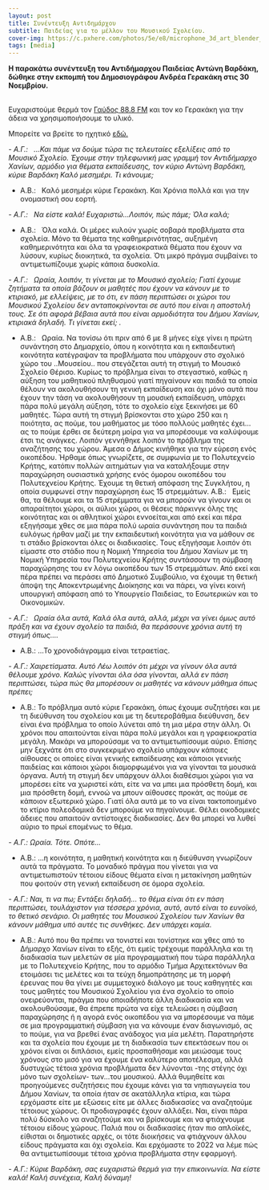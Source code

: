 ```yaml
---
layout: post
title: Συνέντευξη Αντιδημάρχου
subtitle: Παιδείας για το μέλλον του Μουσικού Σχολείου.
cover-img: https://c.pxhere.com/photos/5e/e8/microphone_3d_art_blender_party_media_communication_mic-824065.jpg!d
tags: [media]
---
```

<p>
<strong>Η παρακάτω συνέντευξη του Αντιδήμαρχου Παιδείας Αντώνη Βαρδάκη, δώθηκε στην εκπομπή του Δημοσιογράφου Ανδρέα Γερακάκη 
στις 30 Νοεμβρίου.</strong><br><br>

Ευχαριστούμε θερμά τον <a href="https://gavdos888.gr/" target="_blank">Γαύδος 88.8 FM</a>  και τον κο Γερακάκη για την άδεια να χρησιμοποιήσουμε το υλικό.
</p>


Μπορείτε να βρείτε το ηχητικό <a href="https://www.youtube.com/watch?v=7dyK61QJ6UI&t=1s" target="_blank">εδώ.</a>


<em>- Α.Γ.:&nbsp;&nbsp;
...Και πάμε να δούμε τώρα τις τελευταίες εξελίξεις από το Μουσικό Σχολείο. Έχουμε στην τηλεφωνική μας γραμμή τον Αντιδήμαρχο Χανίων, αρμόδιο για θέματα εκπαίδευσης, τον κύριο Αντώνη Βαρδάκη, κύριε  Βαρδάκη Καλό μεσημέρι. Τι κάνουμε;</em>

- Α.Β.:&nbsp;&nbsp;
Καλό μεσημέρι κύριε Γερακάκη. Και Χρόνια πολλά και για την ονομαστική σου εορτή.


<em>- Α.Γ.:&nbsp;&nbsp;
Να είστε καλά! Ευχαριστώ...Λοιπόν, πώς πάμε; Όλα καλά;</em>


- Α.Β.:&nbsp;&nbsp;
Όλα καλά. Οι μέρες κυλούν χωρίς σοβαρά προβλήματα στα σχολεία. Μόνο τα θέματα της καθημερινότητας, αυξημένη καθημερινότητα και όλα τα γραφειοκρατικά θέματα που έχουν να λύσουν, κυρίως διοικητικά, τα σχολεία. Ότι μικρό πράγμα συμβαίνει το αντιμετωπίζουμε χωρίς κάποια δυσκολία.


<em>- Α.Γ.:&nbsp;&nbsp;
Ωραία, λοιπόν, τι γίνεται με το Μουσικό σχολείο; Γιατί έχουμε ζητήματα τα οποία βάζουν οι μαθητές που έχουν να κάνουν με το κτιριακό, με ελλείψεις, με το ότι, εν πάση περιπτώσει οι χώροι του Μουσικού Σχολείου δεν ανταποκρίνονται σε αυτό που είναι η αποστολή τους. Σε ότι αφορά βέβαια αυτά που είναι αρμοδιότητα του Δήμου Χανίων, κτιριακά δηλαδή. Τι γίνεται εκεί; .</em>


- Α.Β.:&nbsp;&nbsp;
Ωραία. Να τονίσω ότι πριν από 6 με 8 μήνες είχε γίνει η πρώτη συνάντηση στο Δημαρχείο, όπου η κοινότητα και η εκπαιδευτική κοινότητα κατέγραψαν τα προβλήματα που υπάρχουν στο σχολικό χώρο του ..Μουσείου.. που στεγάζεται αυτή τη στιγμή το Μουσικό Σχολείο Θέρισο. Κυρίως το πρόβλημα είναι το στεγαστικό, καθώς η αύξηση του μαθητικού πληθυσμού γιατί πηγαίνουν και παιδιά τα οποία θέλουν να ακολουθήσουν τη γενική εκπαίδευση και όχι μόνο αυτά που έχουν την τάση να ακολουθήσουν τη μουσική εκπαίδευση, υπάρχει πάρα πολύ μεγάλη αύξηση, τότε το σχολείο είχε ξεκινήσει με 60 μαθητές. Τώρα αυτή τη στιγμή βρίσκονται στο χώρο 250 και η ποιότητα, ας πούμε, του μαθήματος με τόσο πολλούς μαθητές έχει... ας το πούμε έρθει σε δεύτερη μοίρα για να μπορέσουμε να καλύψουμε έτσι τις ανάγκες. Λοιπόν γεννήθηκε λοιπόν το πρόβλημα της αναζήτησης του χώρου. Άμεσα ο Δήμος κινήθηκε για την εύρεση ενός οικοπέδου. Ήρθαμε όπως γνωρίζετε, σε συμφωνία με το Πολυτεχνείο Κρήτης, κατόπιν πολλών αιτημάτων για να καταλήξουμε στην παραχώρηση ουσιαστικά χρήσης ενός όμορου οικοπέδου του Πολυτεχνείου Κρήτης. Έχουμε τη θετική απόφαση της Συγκλήτου, η οποία συμφωνεί στην παραχώρηση έως 15 στρεμμάτων.
 Α.Β.:&nbsp;&nbsp;
Εμείς θα, τα θέλουμε και τα 15 στρέμματα για να μπορούν να γίνουν και οι απαραίτητοι χώροι, οι αύλιοι χώροι, οι θέσεις πάρκινγκ όλης της κοινότητας και οι αθλητικοί χώροι εννοείται,και από εκεί και πέρα εξηγήσαμε χθες σε μια πάρα πολύ ωραία συνάντηση που τα παιδιά ευλόγως ήρθαν μαζί με την εκπαιδευτική κοινότητα για να μάθουν σε τι στάδιο βρίσκονται όλες οι διαδικασίες. Τους εξηγήσαμε λοιπόν ότι είμαστε στο στάδιο που η Νομική Υπηρεσία του Δήμου Χανίων με τη Νομική Υπηρεσία του Πολυτεχνείου Κρήτης συντάσσουν τη σύμβαση παραχώρησης του εν λόγω οικοπέδου των 15 στρεμμάτων. Από εκεί και πέρα πρέπει να περάσει από Δημοτικό Συμβούλιο, να έχουμε τη θετική άποψη της Αποκεντρωμένης Διοίκησης και να πάρει, να γίνει κοινή υπουργική απόφαση από το Υπουργείο Παιδείας, το Εσωτερικών και το Οικονομικών.


<em>- Α.Γ.:&nbsp;&nbsp;
Ωραία όλα αυτά, Καλά όλα αυτά, αλλά, μέχρι να γίνει όμως αυτό πράξη και να έχουν σχολείο τα παιδιά, θα περάσουνε χρόνια αυτή τη στιγμή όπως....</em>


- Α.Β.:
...Το χρονοδιάγραμμα είναι τετραετίας.


<em>- Α.Γ.:
Χαιρετίσματα. Αυτό Λέω λοιπόν ότι μέχρι να γίνουν όλα αυτά θέλουμε χρόνο. Καλώς γίνονται όλα όσα γίνονται, αλλά εν πάση περιπτώσει, τώρα πώς θα μπορέσουν οι μαθητές να κάνουν μάθημα όπως πρέπει;</em>


- Α.Β.:
Το πρόβλημα αυτό κύριε Γερακάκη, όπως έχουμε συζητήσει και με τη διεύθυνση του σχολείου και με τη δευτεροβάθμια διεύθυνση, δεν είναι ένα πρόβλημα το οποίο λύνεται από τη μια μέρα στην άλλη. Οι χρόνοι που απαιτούνται είναι πάρα πολύ μεγάλοι και η γραφειοκρατία μεγάλη. Μακάρι να μπορούσαμε να το αντιμετωπίσουμε αύριο. Επίσης μην ξεχνάτε ότι στο συγκεκριμένο σχολείο υπάρχουν κάποιες αίθουσες οι οποίες είναι γενικής εκπαίδευσης και κάποιοι γενικής παιδείας και κάποιοι χώροι διαμορφωμένοι για να γίνονται τα μουσικά όργανα. Αυτή τη στιγμή δεν υπάρχουν άλλοι διαθέσιμοι χώροι για να μπορέσει είτε να χωριστεί κάτι, είτε να να μπει μια πρόσθετη δομή, και μια πρόσθετη δομή, εννοώ να μπουν αίθουσες προκάτ, ας πούμε σε κάποιον εξωτερικό χώρο. Γιατί όλα αυτά με το να είναι τακτοποιημένο το κτίριο πολεοδομικά δεν μπορούμε να πηγαίνουμε. Θέλει οικοδομικές άδειες που απαιτούν αντίστοιχες διαδικασίες. Δεν θα μπορεί να λυθεί αύριο το πρωί επομένως το θέμα.


<em>- Α.Γ.:
Ωραία. Τότε. Οπότε... </em>

- Α.Β.:
...η κοινότητα, η μαθητική κοινότητα και η διεύθυνση γνωρίζουν αυτά τα πράγματα. Το μοναδικό πράγμα που γίνεται για να αντιμετωπιστούν τέτοιου είδους θέματα είναι η μετακίνηση μαθητών που φοιτούν στη γενική εκπαίδευση σε όμορα σχολεία.


<em>- Α.Γ.:
Ναι, τι να πω; Εντάξει δηλαδή... το θέμα είναι ότι εν πάση περιπτώσει, τουλάχιστον για τέσσερα χρόνια, αυτό, αυτό είναι το ευνοϊκό, το θετικό σενάριο. Οι μαθητές του Μουσικού Σχολείου των Χανίων θα κάνουν μάθημα υπό αυτές τις συνθήκες. Δεν υπάρχει καμία.</em>


- Α.Β.:
Αυτό που θα πρέπει να τονιστεί και τονίστηκε και χθες από το Δήμαρχο Χανίων είναι το εξής, ότι εμείς τρέχουμε παράλληλα και τη διαδικασία των μελετών σε μία προγραμματική που τώρα παράλληλα με το Πολυτεχνείο Κρήτης, που το αρμόδιο Τμήμα Αρχιτεκτόνων θα ετοιμάσει τις μελέτες και τα τεύχη δημοπράτησης με τη μορφή έρευνας που θα γίνει με συμμετοχικό διάλογο με τους καθηγητές και τους μαθητές του Μουσικού Σχολείου για ένα σχολείο το οποίο ονειρεύονται, πράγμα που οποιαδήποτε άλλη διαδικασία και να ακολουθούσαμε, θα έπρεπε πρώτα να είχε τελειώσει η σύμβαση παραχώρησης ή η αγορά ενός οικοπέδου για να μπορέσουμε να πάμε σε μια προγραμματική σύμβαση για να κάνουμε έναν διαγωνισμό, ας το πούμε, για να βρεθεί ένας ανάδοχος για μία μελέτη. Παρατηρήστε και τα σχολεία που έχουμε με τη διαδικασία των επεκτάσεων που οι χρόνοι είναι οι διπλάσιοι, εμείς προσπαθήσαμε και μειώσαμε τους χρόνους στο μισό για να έχουμε ένα καλύτερο αποτέλεσμα, αλλά δυστυχώς τέτοια χρόνια προβλήματα δεν λύνονται -της στέγης όχι μόνο των σχολείων- των...του μουσικού. Αλλά θυμηθείτε και προηγούμενες συζητήσεις που έχουμε κάνει για τα νηπιαγωγεία του Δήμου Χανίων, τα οποία ήταν σε ακατάλληλα κτίρια, και τώρα ερχόμαστε είτε με εξώσεις είτε με άλλες διαδικασίες να αναζητούμε τέτοιους χώρους.
Οι προδιαγραφές έχουν αλλάξει. Ναι, είναι πάρα πολύ δύσκολο να αναζητούμε και να βρίσκουμε και να φτιάχνουμε τέτοιου είδους χώρους. Παλιά που οι διαδικασίες ήταν πιο απλοϊκές, είθισται οι δημοτικές αρχές, οι τότε διοικήσεις να φτιάχνουν άλλου είδους πράγματα και όχι σχολεία. Και ερχόμαστε το 2022 να λέμε πώς θα αντιμετωπίσουμε τέτοια χρόνια προβλήματα στην εφαρμογή.


<em>- Α.Γ.:
Κύριε Βαρδάκη, σας ευχαριστώ θερμά για την επικοινωνία. Να είστε καλά! Καλή συνέχεια, Καλή δύναμη!</em>



